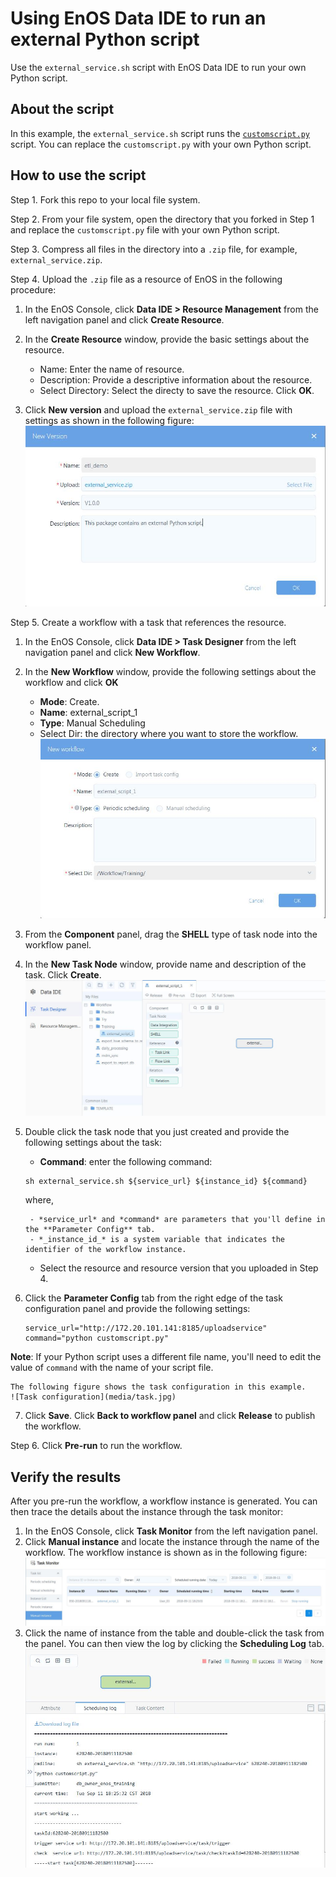 # Using EnOS Data IDE to run an external Python script

Use the `external_service.sh` script with EnOS Data IDE to run your own Python script.

## About the script

In this example, the `external_service.sh` script runs the [`customscript.py`](customscript.py) script. You can replace the `customscript.py` with your own Python script.

## How to use the script

Step 1. Fork this repo to your local file system.

Step 2. From your file system, open the directory that you forked in Step 1 and replace the `customscript.py` file with your own Python script.

Step 3. Compress all files in the directory into a `.zip` file, for example, `external_service.zip`.

Step 4. Upload the `.zip` file as a resource of EnOS in the following procedure:

1. In the EnOS Console, click **Data IDE > Resource Management** from the left navigation panel and click **Create Resource**.
2. In the **Create Resource** window, provide the basic settings about the resource.
   - Name: Enter the name of resource.
   - Description: Provide a descriptive information about the resource.
   - Select Directory: Select the directy to save the resource.
	 Click **OK**.

3. Click **New version** and upload the `external_service.zip` file with settings as shown in the following figure:
	 ![Upload resource](media/resource.jpg)

Step 5. Create a workflow with a task that references the resource.
1. In the EnOS Console, click **Data IDE > Task Designer** from the left navigation panel and click **New Workflow**.
2. In the **New Workflow** window, provide the following settings about the workflow and click **OK**
	 - **Mode**: Create.
	 - **Name**: external_script_1
	 - **Type**: Manual Scheduling
	 - Select Dir: the directory where you want to store the workflow.
   ![New workflow](media/new_workflow.jpg)

3. From the **Component** panel, drag the **SHELL** type of task node into the workflow panel.
4. In the **New Task Node** window, provide name and description of the task. Click **Create**.
   ![New task](media/new_task.jpg)
5. Double click the task node that you just created and provide the following settings about the task:
	 - **Command**: enter the following command:
	 ```
	 sh external_service.sh ${service_url} ${instance_id} ${command}
	 ```
	 where,  

	 	- *service_url* and *command* are parameters that you'll define in the **Parameter Config** tab.
	 	- *_instance_id_* is a system variable that indicates the identifier of the workflow instance.
	 - Select the resource and resource version that you uploaded in Step 4.

6. Click the **Parameter Config** tab from the right edge of the task configuration panel and provide the following settings:
	```
	service_url="http://172.20.101.141:8185/uploadservice"    
	command="python customscript.py"  
	```
  **Note**: If your Python script uses a different file name, you'll need to edit the value of `command` with the name of your script file.

	The following figure shows the task configuration in this example.
	![Task configuration](media/task.jpg)

7. Click **Save**. Click **Back to workflow panel** and click **Release** to publish the workflow.

Step 6. Click **Pre-run** to run the workflow.

## Verify the results   

After you pre-run the workflow, a workflow instance is generated. You can then trace the details about the instance through the task monitor:
1. In the EnOS Console, click **Task Monitor** from the left navigation panel.
2. Click **Manual instance** and locate the instance through the name of the workflow. The workflow instance is shown as in the following figure:
	 ![Instance list](media/instance.jpg)
3. Click the name of instance from the table and double-click the task from the panel. You can then view the log by clicking the **Scheduling Log** tab.
   ![Log](media/log.jpg)
